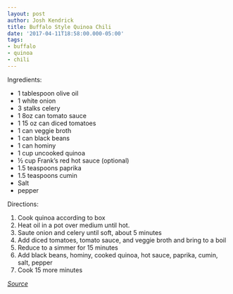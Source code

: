 ```yaml
---
layout: post
author: Josh Kendrick
title: Buffalo Style Quinoa Chili
date: '2017-04-11T18:58:00.000-05:00'
tags:
- buffalo
- quinoa
- chili
---
```


Ingredients:
* 1 tablespoon olive oil
* 1 white onion
* 3 stalks celery
* 1 8oz can tomato sauce
* 1 15 oz can diced tomatoes
* 1 can veggie broth
* 1 can black beans
* 1 can hominy
* 1 cup uncooked quinoa
* ½ cup Frank’s red hot sauce (optional)
* 1.5 teaspoons paprika
* 1.5 teaspoons cumin
* Salt
* pepper


Directions:
1. Cook quinoa according to box
2. Heat oil in a pot over medium until hot.
3. Saute onion and celery until soft, about 5 minutes
4. Add diced tomatoes, tomato sauce, and veggie broth and bring to a boil
5. Reduce to a simmer for 15 minutes
6. Add black beans, hominy, cooked quinoa, hot sauce, paprika, cumin, salt, pepper
7. Cook 15 more minutes

*[Source](https://food52.com/recipes/23605-buffalo-style-quinoa-chili)*